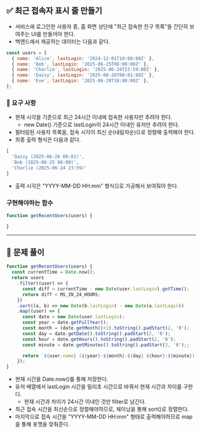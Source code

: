 ## ✅ 최근 접속자 표시 줄 만들기
- 서비스에 로그인한 사용자 중, 홈 화면 상단에 "최근 접속한 친구 목록"을 간단히 보여주는 UI를 만들어야 한다.
- 백엔드에서 제공하는 데이터는 다음과 같다.

```javascript
const users = [
  { name: 'Alice', lastLogin: '2024-12-01T10:00:00Z' },
  { name: 'Bob', lastLogin: '2025-06-25T08:00:00Z' },
  { name: 'Charlie', lastLogin: '2025-06-24T23:59:00Z' },
  { name: 'Daisy', lastLogin: '2025-06-26T00:01:00Z' },
  { name: 'Eve', lastLogin: '2025-06-20T18:00:00Z' },
];
```

### 🎯 요구 사항
- 현재 시각을 기준으로 최근 24시간 이내에 접속한 사용자만 추려야 한다.
  - new Date() 기준으로 lastLogin이 24시간 이내인 유저만 추려야 한다.
- 필터링된 사용자 목록을, 접속 시각이 최신 순(내림차순)으로 정렬해 출력해야 한다.
- 최종 출력 형식은 다음과 같다.

```javascript
[
  'Daisy (2025-06-26 00:01)',
  'Bob (2025-06-25 08:00)',
  'Charlie (2025-06-24 23:59)'
]
```
- 출력 시각은 "YYYY-MM-DD HH:mm" 형식으로 가공해서 보여줘야 한다.

### 구현해야하는 함수

```javascript
function getRecentUsers(users) { 

}
```

---

## 📝 문제 풀이

```javascript
function getRecentUsers(users) { 
  const currentTime = Date.now();
  return users
    .filter((user) => {
      const diff = currentTime - new Date(user.lastLogin).getTime();
      return diff < MS_IN_24_HOURS;
    })
    .sort((a, b) => new Date(b.lastLogin) - new Date(a.lastLogin))
    .map((user) => {
      const date = new Date(user.lastLogin);
      const year = date.getFullYear();
      const month = (date.getMonth()+1).toString().padStart(2, '0');
      const day = date.getDate().toString().padStart(2, '0');
      const hour = date.getHours().toString().padStart(2, '0');
      const minute = date.getMinutes().toString().padStart(2, '0');;

      return `${user.name} (${year}-${month}-${day} ${hour}:${minute})`;
    });
}
```
- 현재 시간을 Date.now()를 통해 저장한다.
- 유저 배열에서 lastLogin 시간을 밀리초 시간으로 바꿔서 현재 시간과 차이를 구한다.
  - 현재 시간과 차이가 24시간 이내인 것만 filter로 남긴다.
- 최근 접속 시간을 최신순으로 정렬해야하므로, 체이닝을 통해 sort()로 정렬한다.
- 마지막으로 접속 시간을 "YYYY-MM-DD HH:mm" 형태로 출력해야하므로 map을 통해 포맷을 맞춰준다.